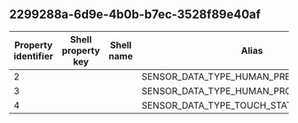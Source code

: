 ## 2299288a-6d9e-4b0b-b7ec-3528f89e40af

Property identifier | Shell property key | Shell name | Alias
--- | --- | --- | ---
2 |  |  | SENSOR_DATA_TYPE_HUMAN_PRESENCE
3 |  |  | SENSOR_DATA_TYPE_HUMAN_PROXIMITY_METERS
4 |  |  | SENSOR_DATA_TYPE_TOUCH_STATE

